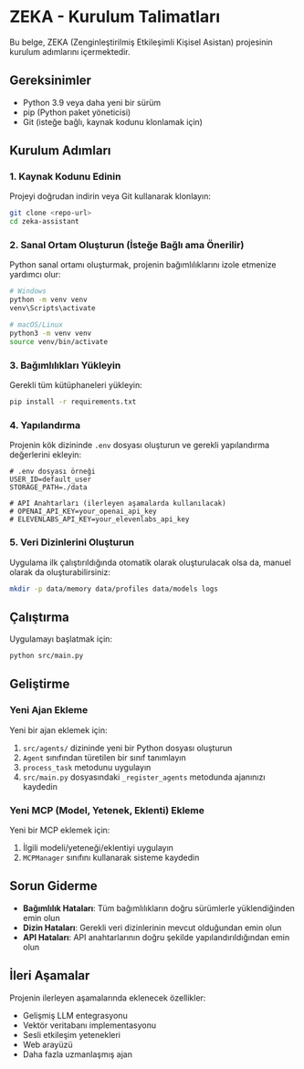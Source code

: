 # ZEKA - Kurulum Talimatları

Bu belge, ZEKA (Zenginleştirilmiş Etkileşimli Kişisel Asistan) projesinin kurulum adımlarını içermektedir.

## Gereksinimler

- Python 3.9 veya daha yeni bir sürüm
- pip (Python paket yöneticisi)
- Git (isteğe bağlı, kaynak kodunu klonlamak için)

## Kurulum Adımları

### 1. Kaynak Kodunu Edinin

Projeyi doğrudan indirin veya Git kullanarak klonlayın:

```bash
git clone <repo-url>
cd zeka-assistant
```

### 2. Sanal Ortam Oluşturun (İsteğe Bağlı ama Önerilir)

Python sanal ortamı oluşturmak, projenin bağımlılıklarını izole etmenize yardımcı olur:

```bash
# Windows
python -m venv venv
venv\Scripts\activate

# macOS/Linux
python3 -m venv venv
source venv/bin/activate
```

### 3. Bağımlılıkları Yükleyin

Gerekli tüm kütüphaneleri yükleyin:

```bash
pip install -r requirements.txt
```

### 4. Yapılandırma

Projenin kök dizininde `.env` dosyası oluşturun ve gerekli yapılandırma değerlerini ekleyin:

```
# .env dosyası örneği
USER_ID=default_user
STORAGE_PATH=./data

# API Anahtarları (ilerleyen aşamalarda kullanılacak)
# OPENAI_API_KEY=your_openai_api_key
# ELEVENLABS_API_KEY=your_elevenlabs_api_key
```

### 5. Veri Dizinlerini Oluşturun

Uygulama ilk çalıştırıldığında otomatik olarak oluşturulacak olsa da, manuel olarak da oluşturabilirsiniz:

```bash
mkdir -p data/memory data/profiles data/models logs
```

## Çalıştırma

Uygulamayı başlatmak için:

```bash
python src/main.py
```

## Geliştirme

### Yeni Ajan Ekleme

Yeni bir ajan eklemek için:

1. `src/agents/` dizininde yeni bir Python dosyası oluşturun
2. `Agent` sınıfından türetilen bir sınıf tanımlayın
3. `process_task` metodunu uygulayın
4. `src/main.py` dosyasındaki `_register_agents` metodunda ajanınızı kaydedin

### Yeni MCP (Model, Yetenek, Eklenti) Ekleme

Yeni bir MCP eklemek için:

1. İlgili modeli/yeteneği/eklentiyi uygulayın
2. `MCPManager` sınıfını kullanarak sisteme kaydedin

## Sorun Giderme

- **Bağımlılık Hataları**: Tüm bağımlılıkların doğru sürümlerle yüklendiğinden emin olun
- **Dizin Hataları**: Gerekli veri dizinlerinin mevcut olduğundan emin olun
- **API Hataları**: API anahtarlarının doğru şekilde yapılandırıldığından emin olun

## İleri Aşamalar

Projenin ilerleyen aşamalarında eklenecek özellikler:

- Gelişmiş LLM entegrasyonu
- Vektör veritabanı implementasyonu
- Sesli etkileşim yetenekleri
- Web arayüzü
- Daha fazla uzmanlaşmış ajan